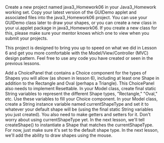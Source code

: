 Create a new project named java3_Homework06 in your Java3_Homework working set. Copy your latest version of the GUIDemo applet and associated files into the java3_Homework06 project. You can use your GUIDemo class later to draw your shapes, or you can create a new class in your ui.applet package in java3_Homework06. If you create a new class for this, please make sure your mentor knows which one to view when you submit your projects.

This project is designed to bring you up to speed on what we did in Lesson 6 and get you more comfortable with the Model/View/Controller (MVC) design pattern. Feel free to use any code you have created or seen in the previous lessons.

Add a ChoicePanel that contains a Choice component for the types of Shapes you will allow (as shown in lesson 6), including at least one Shape in addition to the Rectangle and Oval (perhaps a Triangle). This ChoicePanel also needs to implement Resettable.
In your Model class, create final static String variables to represent the different Shape types, "Rectangle," "Oval," etc. Use these variables to fill your Choice component.
In your Model class, create a String instance variable named currentShapeType and set it to whatever your default shape will be (using the final static String variables you just created). You also need to make getters and setters for it. Don't worry about using currentShapeType yet. In the next lesson, we'll tell createShape() to instantiate a Shape that matches the currentShapeType. For now, just make sure it's set to the default shape type.
In the next lesson, we'll add the ability to draw shapes using the mouse.
